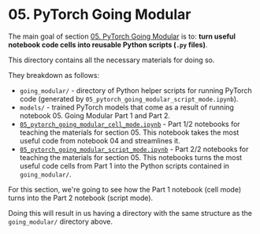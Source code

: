 # 05. PyTorch Going Modular

The main goal of section [05. PyTorch Going Modular](https://www.learnpytorch.io/05_pytorch_going_modular/) is to: **turn useful notebook code cells into reusable Python scripts (`.py` files)**.

This directory contains all the necessary materials for doing so.

They breakdown as follows:

* `going_modular/` - directory of Python helper scripts for running PyTorch code (generated by `05_pytorch_going_modular_script_mode.ipynb`).
* `models/` - trained PyTorch models that come as a result of running notebook 05. Going Modular Part 1 and Part 2.
* [`05_pytorch_going_modular_cell_mode.ipynb`](https://github.com/VrajMalvi/PyTorch-Learning/blob/main/going_modular/05_pytorch_going_modular_cell_mode.ipynb) - Part 1/2 notebooks for teaching the materials for section 05. This notebook takes the most useful code from notebook 04 and streamlines it.
* [`05_pytorch_going_modular_script_mode.ipynb`](https://github.com/VrajMalvi/PyTorch-Learning/blob/main/going_modular/05_pytorch_going_modular_script_mode.ipynb) - Part 2/2 notebooks for teaching the materials for section 05. This notebooks turns the most useful code cells from Part 1 into the Python scripts contained in `going_modular/`.

For this section, we're going to see how the Part 1 notebook (cell mode) turns into the Part 2 notebook (script mode).

Doing this will result in us having a directory with the same structure as the `going_modular/` directory above.
